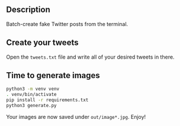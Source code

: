 ## Description

Batch-create fake Twitter posts from the terminal.


## Create your tweets

Open the `tweets.txt` file and write all of your desired tweets in there.

## Time to generate images

```sh
python3 -m venv venv
. venv/bin/activate
pip install -r requirements.txt
python3 generate.py
```

Your images are now saved under `out/image*.jpg`. Enjoy!
